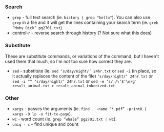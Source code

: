 ### Search
* `grep` - full text search (ie. `history | grep "hello"`). You can also use `grep` in a file and it will get the lines containing your search term (ie. `greb “Moby Dick” pg2701.txt`).
* control-r - reverse search through history (? Not sure what this does)

### Substitute
These are substitute commands, or variations of the command, but I haven't used them that much, so I'm not too sure how correct they are.
* `sed` - substitute (ie. `sed ‘s/day/night/’ 24hr.txt` or `sed -i` (in place, so it actually replaces the content of the file) `‘s/day/night/’ 24hr.txt` or `sed -i “” ‘s/day/night/’ 24hr.txt` or `sed -e ‘s/ /\’$’\n/g’ result_animal.txt > result_animal_tokenized.txt`

### Other
* `xargs` - passes the arguments (ie. `find . -name “*.pdf” -print0 | xargs -0 lp -o fit-to-page`).
* `wc` - word count (ie. `grep “whale” pg2701.txt | wc`).
* `uniq - c` - find unique and count.